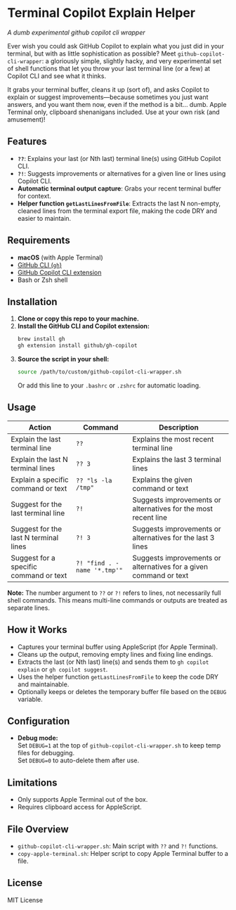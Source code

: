 # Terminal Copilot Explain Helper

*A dumb experimental github copilot cli wrapper*

Ever wish you could ask GitHub Copilot to explain what you just did in your terminal, but with as little sophistication as possible? Meet `github-copilot-cli-wrapper`: a gloriously simple, slightly hacky, and very experimental set of shell functions that let you throw your last terminal line (or a few) at Copilot CLI and see what it thinks. 

It grabs your terminal buffer, cleans it up (sort of), and asks Copilot to explain or suggest improvements—because sometimes you just want answers, and you want them now, even if the method is a bit... dumb. Apple Terminal only, clipboard shenanigans included. Use at your own risk (and amusement)!

## Features

- **`??`**: Explains your last (or Nth last) terminal line(s) using GitHub Copilot CLI.
- **`?!`**: Suggests improvements or alternatives for a given line or lines using Copilot CLI.
- **Automatic terminal output capture**: Grabs your recent terminal buffer for context.
- **Helper function `getLastLinesFromFile`**: Extracts the last N non-empty, cleaned lines from the terminal export file, making the code DRY and easier to maintain.

## Requirements

- **macOS** (with Apple Terminal)
- [GitHub CLI (`gh`)](https://cli.github.com/)
- [GitHub Copilot CLI extension](https://docs.github.com/en/copilot/how-tos/set-up/installing-github-copilot-in-the-cli)
- Bash or Zsh shell

## Installation

1. **Clone or copy this repo to your machine.**
2. **Install the GitHub CLI and Copilot extension:**
   ```sh
   brew install gh
   gh extension install github/gh-copilot
   ```
3. **Source the script in your shell:**
   ```sh
   source /path/to/custom/github-copilot-cli-wrapper.sh
   ```
   Or add this line to your `.bashrc` or `.zshrc` for automatic loading.

## Usage

| Action                              | Command                        | Description                                                      |
|-------------------------------------|--------------------------------|------------------------------------------------------------------|
| Explain the last terminal line      | `??`                           | Explains the most recent terminal line                            |
| Explain the last N terminal lines   | `?? 3`                         | Explains the last 3 terminal lines                                |
| Explain a specific command or text  | `?? "ls -la /tmp"`             | Explains the given command or text                                |
| Suggest for the last terminal line  | `?!`                           | Suggests improvements or alternatives for the most recent line    |
| Suggest for the last N terminal lines | `?! 3`                       | Suggests improvements or alternatives for the last 3 lines        |
| Suggest for a specific command or text | `?! "find . -name '*.tmp'"` | Suggests improvements or alternatives for a given command or text |

**Note:** The number argument to `??` or `?!` refers to lines, not necessarily full shell commands. This means multi-line commands or outputs are treated as separate lines.

## How it Works

- Captures your terminal buffer using AppleScript (for Apple Terminal).
- Cleans up the output, removing empty lines and fixing line endings.
- Extracts the last (or Nth last) line(s) and sends them to `gh copilot explain` or `gh copilot suggest`.
- Uses the helper function `getLastLinesFromFile` to keep the code DRY and maintainable.
- Optionally keeps or deletes the temporary buffer file based on the `DEBUG` variable.

## Configuration

- **Debug mode:**  
  Set `DEBUG=1` at the top of `github-copilot-cli-wrapper.sh` to keep temp files for debugging.  
  Set `DEBUG=0` to auto-delete them after use.

## Limitations

- Only supports Apple Terminal out of the box.
- Requires clipboard access for AppleScript.

## File Overview

- `github-copilot-cli-wrapper.sh`: Main script with `??` and `?!` functions.
- `copy-apple-terminal.sh`: Helper script to copy Apple Terminal buffer to a file.

## License

MIT License
